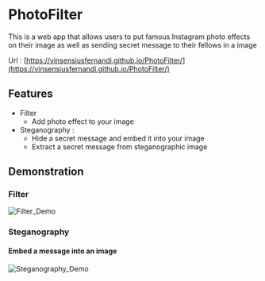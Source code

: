 # PhotoFilter
This is a web app that allows users to put famous Instagram photo effects on their image 
as well as sending secret message to their fellows in a image

Url : [https://vinsensiusfernandi.github.io/PhotoFilter/](https://vinsensiusfernandi.github.io/PhotoFilter/)

## Features
* Filter
  * Add photo effect to your image
* Steganography : 
  * Hide a secret message and embed it into your image
  * Extract a secret message from steganographic image
## Demonstration
### Filter
![Filter_Demo](http://res.cloudinary.com/jlaja/image/upload/v1532581861/Filter.gif)

### Steganography
#### Embed a message into an image
![Steganography_Demo](http://res.cloudinary.com/jlaja/image/upload/v1532584918/Steg_Hide.gif)

